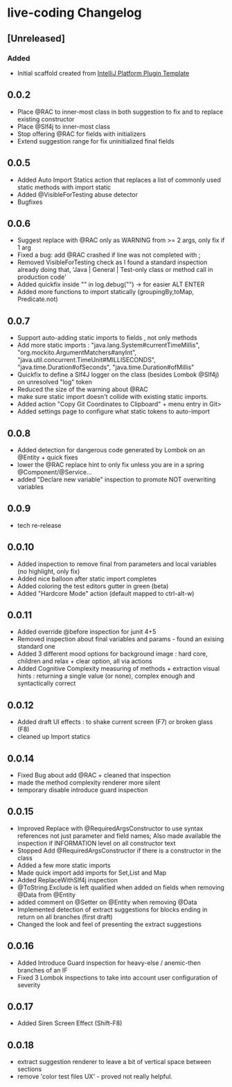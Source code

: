 <!-- Keep a Changelog guide -> https://keepachangelog.com -->

# live-coding Changelog
    
## [Unreleased]
### Added
- Initial scaffold created from [IntelliJ Platform Plugin Template](https://github.com/JetBrains/intellij-platform-plugin-template)
## 0.0.2
- Place @RAC to inner-most class in both suggestion to fix and to replace existing constructor
- Place @Slf4j to inner-most class
- Stop offering @RAC for fields with initializers
- Extend suggestion range for fix uninitialized final fields
## 0.0.5
- Added Auto Import Statics action that replaces a list of commonly used static methods with import static
- Added @VisibleForTesting abuse detector
- Bugfixes
## 0.0.6
- Suggest replace with @RAC only as WARNING from >= 2 args, only fix if 1 arg
- Fixed a bug: add @RAC crashed if line was not completed with ;
- Removed VisibleForTesting check as I found a standard inspection already doing that, 'Java | General | Test-only class or method call in production code'
- Added quickfix inside "" in log.debug("")  -> for easier ALT ENTER
- Added more functions to import statically (groupingBy,toMap, Predicate.not)
## 0.0.7
- Support auto-adding static imports to fields , not only methods
- Add more static imports :  "java.lang.System#currentTimeMillis",  "org.mockito.ArgumentMatchers#anyInt",   "java.util.concurrent.TimeUnit#MILLISECONDS",  "java.time.Duration#ofSeconds",
  "java.time.Duration#ofMillis"
- Quickfix to define a Slf4J logger on the class (besides Lombok @Slf4j) on unresolved "log" token
- Reduced the size of the warning about @RAC
- make sure static import doesn't collide with existing static imports.
- Added action "Copy Git Coordinates to Clipboard" + menu entry in Git>
- Added settings page to configure what static tokens to auto-import
## 0.0.8
- Added detection for dangerous code generated by Lombok on an @Entity + quick fixes
- lower the @RAC replace hint to only fix unless you are in a spring @Component/@Service...
- added "Declare new variable" inspection to promote NOT overwriting variables
## 0.0.9
- tech re-release
## 0.0.10
- Added inspection to remove final from parameters and local variables (no highlight, only fix)
- Added nice balloon after static import completes
- Added coloring the test editors gutter in green (beta)
- Added "Hardcore Mode" action (default mapped to ctrl-alt-w)
## 0.0.11
- Added override @before inspection for junit 4+5
- Removed inspection about final variables and params - found an exising standard one
- Added 3 different mood options for background image : hard core, children and relax + clear option, all via actions
- Added Cognitive Complexity measuring of methods + extraction visual hints : returning a single value (or none), complex enough and syntactically correct
## 0.0.12
- Added draft UI effects : to shake current screen (F7) or broken glass (F8)
- cleaned up Import statics
## 0.0.14
- Fixed Bug about add @RAC + cleaned that inspection
- made the method complexity renderer more silent
- temporary disable introduce guard inspection
## 0.0.15
- Improved Replace with @RequiredArgsConstructor to use syntax references not just parameter and field names; Also made available the inspection if INFORMATION level on all constructor text
- Stopped Add @RequiredArgsConstructor if there is a constructor in the class
- Added a few more static imports
- Made quick import add imports for Set,List and Map
- Added ReplaceWithSlf4j inspection
- @ToString.Exclude is left qualified when added on fields when removing @Data from @Entity
- added comment on @Setter on @Entity when removing @Data
- Implemented detection of extract suggestions for blocks ending in return on all branches (first draft)
- Changed the look and feel of presenting the extract suggestions
## 0.0.16
- Added Introduce Guard inspection for heavy-else / anemic-then branches of an IF
- Fixed 3 Lombok inspections to take into account user configuration of severity
## 0.0.17
- Added Siren Screen Effect (Shift-F8)
## 0.0.18
- extract suggestion renderer to leave a bit of vertical space between sections 
- remove 'color test files UX' - proved not really helpful.
